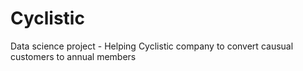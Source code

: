 # Cyclistic
Data science project - Helping Cyclistic company to convert causual customers to annual members
